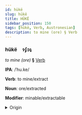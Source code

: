 ```yaml
---
id: hükë
slug: hükë
title: HÜKË
sidebar_position: 150
tags: [hükë, Verb, Austronesian]
description: to mine (ore) § Verb
---
```


### hükë&emsp;<span kind="abugida">ɂʄɔʇ</span>

*to mine (ore)* **§** [Verb](../../tags/Verb)

**IPA**: /ˈhu.ke/

**Verb**: to mine/extract

**Noun**: ore/extracted

**Modifier**: minable/extractable

<details>
    <summary>Origin</summary>
    Maori huke /huke/<br/>
    <em>Austronesian Language Family</em>
</details>